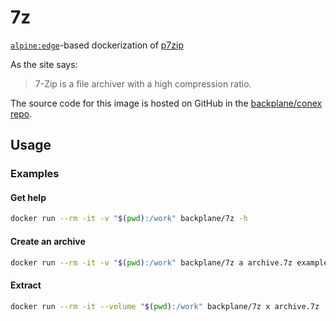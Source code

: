# 7z

[`alpine:edge`](https://hub.docker.com/_/alpine/)-based dockerization of [p7zip](https://www.7-zip.org/)

As the site says:

> 7-Zip is a file archiver with a high compression ratio.

The source code for this image is hosted on GitHub in the [backplane/conex repo](https://github.com/backplane/conex/tree/main/7z).

## Usage

### Examples

#### Get help

```sh
docker run --rm -it -v "$(pwd):/work" backplane/7z -h
```

#### Create an archive

```sh
docker run --rm -it -v "$(pwd):/work" backplane/7z a archive.7z examplefile.txt
```

#### Extract

```sh
docker run --rm -it --volume "$(pwd):/work" backplane/7z x archive.7z
```
